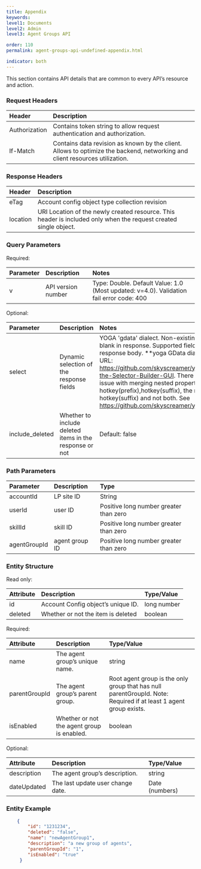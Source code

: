 ```yaml
---
title: Appendix
keywords:
level1: Documents
level2: Admin
level3: Agent Groups API

order: 110
permalink: agent-groups-api-undefined-appendix.html

indicator: both
---
```


This section contains API details that are common to every API’s resource and action.

### Request Headers

| Header | Description |
| :-------- | :------------ |
| Authorization | Contains token string to allow request authentication and authorization. |
| If-Match | Contains data revision as known by the client. Allows to optimize the backend, networking and client resources utilization. |

### Response Headers

| Header | Description |
| :-------- | :------------ |
| eTag | Account config object type collection revision |
| location | URI Location of the newly created resource. This header is included only when the request created single object. |

### Query Parameters

Required:

| Parameter | Description | Notes |
| :----------- | :------------- | :-------- |
| v | API version number | Type: Double. Default Value: 1.0 (Most updated: v=4.0). Validation fail error code: 400 |

Optional:

| Parameter | Description | Notes |
| :----------- | :------------ | :------- |
| select | Dynamic selection of the response fields | YOGA 'gdata' dialect. Non-existing  field: No error, blank in response. Supported fields: any in response body. **yoga GData dialect builder URL: https://github.com/skyscreamer/yoga/wiki/Using-the-Selector-Builder-GUI. There is a known issue with merging nested properties like hotkey(prefix),hotkey(suffix), the result is only hotkey(suffix) and not both. See https://github.com/skyscreamer/yoga/issues/242 |
| include_deleted | Whether to include deleted items in the response or not | Default: false |

### Path Parameters

| Parameter | Description | Type |
| :----------- | :------------- | :----- |
| accountId | LP site ID | String  |
| userId | user ID | Positive long number greater than zero |
| skillId | skill ID | Positive long number greater than zero |
| agentGroupId | agent group ID | Positive long number greater than zero |

### Entity Structure

Read only:

| Attribute | Description | Type/Value |
| :--------- | :------------- | :------------ |
| id | Account Config object’s unique ID.| long number |
| deleted | Whether or not the item is deleted | boolean |

Required:

| Attribute | Description | Type/Value |
| :---------- | :------------- | :------------ |
| name | The agent group’s unique name. | string |
| parentGroupId | The agent group’s parent group. | Root agent group is the only group that has null parentGroupId. Note: Required if at least 1 agent group exists. | number |
| isEnabled | Whether or not the agent group is enabled. | boolean |

Optional:

| Attribute | Description | Type/Value |
| :--------- | :-------------- | :------------ |
| description | The agent group’s description. | string |
| dateUpdated | The last update user change date.  | Date (numbers) | Optional | The format: year-month-date hrs:min:sec |

### Entity Example

```json
    {
        "id": "1231234",
        "deleted": "false",
        "name": "newAgentGroup1",
        "description": "a new group of agents",
        "parentGroupId": "1",
        "isEnabled": "true"
     }
```